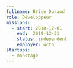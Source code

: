 ```yaml
---
fullname: Brice Durand
role: Développeur
missions:
  - start: 2018-12-01
    end:  2019-12-31
    status: independent
    employer: octo
startups:
  - monstage
---
```

